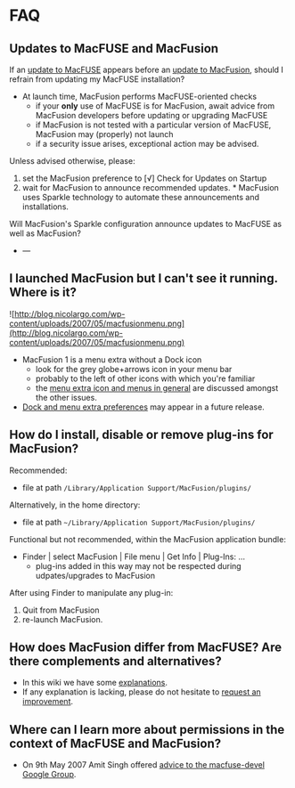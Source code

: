# FAQ #

## Updates to MacFUSE and MacFusion ##

If an [update to MacFUSE](http://code.google.com/p/macfuse/wiki/CHANGELOG) appears before an [update to MacFusion](http://code.google.com/p/macfusion/wiki/CHANGELOG), should I refrain from updating my MacFUSE installation?

  * At launch time, MacFusion performs MacFUSE-oriented checks
    * if your **only** use of MacFUSE is for MacFusion, await advice from MacFusion developers before updating or upgrading MacFUSE
    * if MacFusion is not tested with a particular version of MacFUSE, MacFusion may (properly) not launch
    * if a security issue arises, exceptional action may be advised.

Unless advised otherwise, please:
  1. set the MacFusion preference to [√] Check for Updates on Startup
  1. wait for MacFusion to announce recommended updates.
    * MacFusion uses Sparkle technology to automate these announcements and installations.

Will MacFusion's Sparkle configuration announce updates to MacFUSE as well as MacFusion?

  * —

## I launched MacFusion but I can't see it running. Where is it? ##
![http://blog.nicolargo.com/wp-content/uploads/2007/05/macfusionmenu.png](http://blog.nicolargo.com/wp-content/uploads/2007/05/macfusionmenu.png)
  * MacFusion 1 is a menu extra without a Dock icon
    * look for the grey globe+arrows icon in your menu bar
    * probably to the left of other icons with which you're familiar
    * the [menu extra icon and menus in general](http://code.google.com/p/macfusion/issues/list?can=2&q=label%3Amenus+OR+label%3AMenuExtraIcon&sort=priority&colspec=ID+Type+Status+Priority+Milestone+Owner+Summary) are discussed amongst the other issues.
  * [Dock and menu extra preferences](http://code.google.com/p/macfusion/issues/detail?id=156) may appear in a future release.

## How do I install, disable or remove plug-ins for MacFusion? ##
Recommended:
  * file at path `/Library/Application Support/MacFusion/plugins/`

Alternatively, in the home directory:
  * file at path `~/Library/Application Support/MacFusion/plugins/`

Functional but not recommended, within the MacFusion application bundle:
  * Finder | select MacFusion | File menu | Get Info | Plug-Ins: …
    * plug-ins added in this way may not be respected during udpates/upgrades to MacFusion

After using Finder to manipulate any plug-in:
  1. Quit from MacFusion
  1. re-launch MacFusion.

## How does MacFusion differ from MacFUSE? Are there complements and alternatives? ##

  * In this wiki we have some [explanations](http://code.google.com/p/macfusion/wiki/Explanations).
  * If any explanation is lacking, please do not hesitate to [request an improvement](http://code.google.com/p/macfusion/issues/list?can=2&q=Type:Enhancement&sort=priority&colspec=ID%20Type%20Status%20Priority%20Milestone%20Owner%20Summary).

## Where can I learn more about permissions in the context of MacFUSE and MacFusion? ##

  * On 9th May 2007 Amit Singh offered [advice to the macfuse-devel Google Group](http://groups.google.com/group/macfuse-devel/browse_thread/thread/8ddca0a74765f200).





